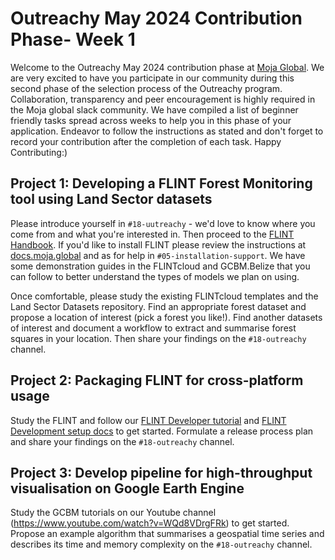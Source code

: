 # Outreachy May 2024 Contribution Phase- Week 1

Welcome to the Outreachy May 2024 contribution phase at [Moja Global](https://moja.global/). We are very excited to have you participate in our community 
during this second phase of the selection process of the Outreachy program. Collaboration, transparency and peer encouragement is highly required in the 
Moja global slack community. We have compiled a list of beginner friendly tasks spread across weeks to help you in this phase of your application. 
Endeavor to follow the instructions as stated and don't forget to record your contribution after the completion of each task. Happy Contributing:)

## Project 1: Developing a FLINT Forest Monitoring tool using Land Sector datasets

Please introduce yourself in `#18-uutreachy` - we'd love to know where you come from and what you're interested in. Then proceed to the [FLINT Handbook](https://moja-global.github.io/Handbook/). If you'd like to install FLINT please review the instructions at [docs.moja.global](https://docs.moja.global) and as for help in `#05-installation-support`. We have some demonstration guides in the FLINTcloud and GCBM.Belize that you can follow to better understand the types of models we plan on using. 

Once comfortable, please study the existing FLINTcloud templates and the Land Sector Datasets repository. Find an appropriate forest dataset and propose a location of interest (pick a forest you like!). Find another datasets of interest and document a workflow to extract and summarise forest squares in your location. Then share your findings on the `#18-outreachy` channel.

## Project 2: Packaging FLINT for cross-platform usage 
Study the FLINT and follow our [FLINT Developer tutorial](https://www.youtube.com/playlist?list=PL_WECUlMWiUkyx5ohT2jglPSa58XmOhgY) and 
[FLINT Development setup docs](https://docs.moja.global/en/master/FLINT/FLINTDevelopmentSetup/index.html) to get started. Formulate a release process 
plan and share your findings on the `#18-outreachy` channel.

## Project 3: Develop pipeline for high-throughput visualisation on Google Earth Engine

Study the GCBM tutorials on our Youtube channel (https://www.youtube.com/watch?v=WQd8VDrgFRk) to get started. Propose an example algorithm 
that summarises a geospatial time series and describes its time and memory complexity on the `#18-outreachy` channel.




